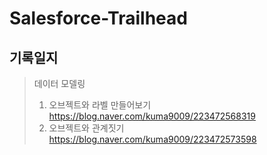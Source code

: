 # Salesforce-Trailhead

## 기록일지

> 데이터 모델링 <br>
> 1. 오브젝트와 라벨 만들어보기 <br>
> https://blog.naver.com/kuma9009/223472568319 <br>
> 2. 오브젝트와 관계짓기 <br>
> https://blog.naver.com/kuma9009/223472573598 <br>
